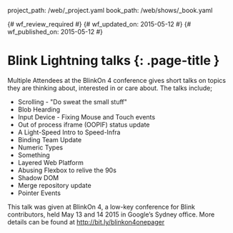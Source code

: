 project_path: /web/_project.yaml
book_path: /web/shows/_book.yaml

{# wf_review_required #}
{# wf_updated_on: 2015-05-12 #}
{# wf_published_on: 2015-05-12 #}

# Blink Lightning talks {: .page-title }
Multiple Attendees at the BlinkOn 4 conference gives short talks on topics they are thinking about, interested in or care about. The talks include;

* Scrolling - "Do sweat the small stuff"
* Blob Hearding
* Input Device - Fixing Mouse and Touch events
* Out of process iframe (OOPIF) status update
* A Light-Speed Intro to Speed-Infra
* Binding Team Update
* Numeric Types
* Something
* Layered Web Platform
* Abusing Flexbox to relive the 90s
* Shadow DOM
* Merge repository update
* Pointer Events

This talk was given at BlinkOn 4, a low-key conference for Blink contributors, held May 13 and 14 2015 in Google’s Sydney office. More details can be found at http://bit.ly/blinkon4onepager
